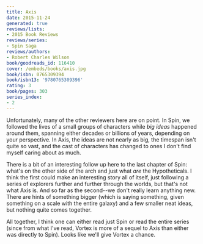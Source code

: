 ```yaml
---
title: Axis
date: 2015-11-24
generated: true
reviews/lists:
- 2015 Book Reviews
reviews/series:
- Spin Saga
reviews/authors:
- Robert Charles Wilson
book/goodreads_id: 116410
cover: /embeds/books/axis.jpg
book/isbn: 0765309394
book/isbn13: '9780765309396'
rating: 3
book/pages: 303
series_index:
- 2
---
```

Unfortunately, many of the other reviewers here are on point. In Spin, we followed the lives of a small groups of characters while _big ideas_ happened around them, spanning either decades or billions of years, depending on your perspective. In Axis, the ideas are not nearly as big, the timespan isn't quite so vast, and the cast of characters has changed to ones I don't find myself caring about as much.  

There is a bit of an interesting follow up here to the last chapter of Spin: what's on the other side of the arch and just what _are_ the Hypotheticals. I think the first could make an interesting story all of itself, just following a series of explorers further and further through the worlds, but that's not what Axis is. And so far as the second--we don't really learn anything new. There are hints of something bigger (which is saying something, given something on a scale with the entire galaxy) and a few smaller neat ideas, but nothing quite comes together.  

<!--more-->

All together, I think one can either read just Spin or read the entire series (since from what I've read, Vortex is more of a sequel to Axis than either was directly to Spin). Looks like we'll give Vortex a chance.